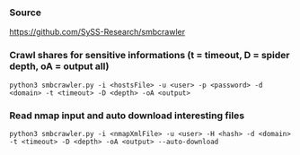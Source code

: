 ### Source
https://github.com/SySS-Research/smbcrawler  

### Crawl shares for sensitive informations (t = timeout, D = spider depth, oA = output all)
```
python3 smbcrawler.py -i <hostsFile> -u <user> -p <password> -d <domain> -t <timeout> -D <depth> -oA <output>
```

### Read nmap input and auto download interesting files
```
python3 smbcrawler.py -i <nmapXmlFile> -u <user> -H <hash> -d <domain> -t <timeout> -D <depth> -oA <output> --auto-download
```

